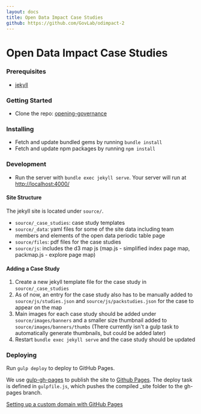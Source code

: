 ```yaml
---
layout: docs
title: Open Data Impact Case Studies
github: https://github.com/GovLab/odimpact-2
---
```


# Open Data Impact Case Studies

### Prerequisites
- [jekyll](https://jekyllrb.com/)

### Getting Started
- Clone the repo: [opening-governance](https://github.com/GovLab/odimpact-2.git)

### Installing
- Fetch and update bundled gems by running `bundle install`
- Fetch and update npm packages by running `npm install`

### Development
- Run the server with `bundle exec jekyll serve`. Your server will run at [http://localhost:4000/](http://localhost:4000/)

#### Site Structure
The jekyll site is located under `source/`.
- `source/_case_studies`: case study templates
- `source/_data`: yaml files for some of the site data including team members and elements of the open data periodic table page
- `source/files`: pdf files for the case studies
- `source/js`: includes the d3 map js (map.js - simplified index page map, packmap.js - explore page map)

#### Adding a Case Study
1. Create a new jekyll template file for the case study in `source/_case_studies`
2. As of now, an entry for the case study also has to be manually added to `source/js/studies.json` and `source/js/packstudies.json` for the case to appear on the map
3. Main images for each case study should be added under `source/images/banners` and a smaller size thumbnail added to `source/images/banners/thumbs` (There currently isn't a gulp task to automatically generate thumbnails, but could be added later)
4. Restart `bundle exec jekyll serve` and the case study should be updated

### Deploying
Run `gulp deploy` to deploy to GitHub Pages.

We use [gulp-gh-pages](https://www.npmjs.com/package/gulp-gh-pages) to publish the site to [Github Pages](https://pages.github.com/). The deploy task is defined in `gulpfile.js`, which pushes the compiled _site folder to the gh-pages branch.

[Setting up a custom domain with GitHub Pages](https://help.github.com/articles/using-a-custom-domain-with-github-pages/)